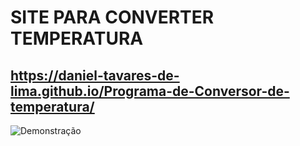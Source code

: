 # SITE PARA CONVERTER TEMPERATURA
## https://daniel-tavares-de-lima.github.io/Programa-de-Conversor-de-temperatura/

![Demonstração](https://github.com/Daniel-Tavares-de-Lima/Programa-de-Conversor-de-temperatura/blob/main/20210311_140315.gif)


